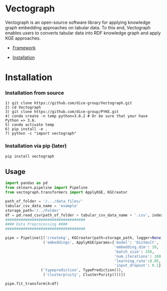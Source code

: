 # Vectograph

Vectograph is an open-source software library for applying knowledge graph embedding approaches on tabular data. 
To this end, Vectograph enables users to converts tabular data into RDF knowledge graph and apply KGE approaches.

- [Framework](#Framework)
        
- [Installation](#installation)

# Installation
### Installation from source
```
1) git clone https://github.com/dice-group/Vectograph.git
2) cd Vectograph
3) git clone https://github.com/dice-group/PYKE.git
4) conda create -n temp python=3.6.2 # Or be sure that your have Python => 3.6.
5) conda activate temp
6) pip install -e . 
7) python -c "import vectograph"
```
### Installation via pip (later)

```python
pip install vectograph
```

## Usage


```python
import pandas as pd
from sklearn.pipeline import Pipeline
from vectograph.transformers import ApplyKGE, KGCreator

path_of_folder = '/.../data_files/'
tabular_csv_data_name = 'example'  
storage_path='/../Folder'
df = pd.read_csv(path_of_folder + tabular_csv_data_name + '.csv', index_col=0, low_memory=False)
####################################
#### Data Preprocessing ####
####################################

pipe = Pipeline([('createkg', KGCreator(path=storage_path, logger=None)), # inclide logger object if necesseary
                 ('embeddings', ApplyKGE(params={'model': 'Distmult',  # Pyke
                                                 'embedding_dim': 10,
                                                 'batch_size': 256,
                                                 'num_iterations': 100,
                                                 'learning_rate':0.05,
                                                 'input_dropout': 0.1}),
                ('typeprediction', TypePrediction()),
                 ('clusterpruity', ClusterPurity()))])

pipe.fit_transform(X=df)
```

